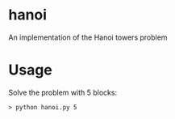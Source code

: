 # hanoi
An implementation of the Hanoi towers problem

# Usage

Solve the problem with 5 blocks:

```
> python hanoi.py 5
```
